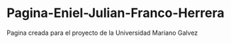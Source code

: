 # Pagina-Eniel-Julian-Franco-Herrera
Pagina creada para el proyecto de la Universidad Mariano Galvez
